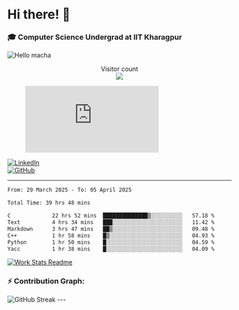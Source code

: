 # Hi there! 👋

### 🎓 Computer Science Undergrad at IIT Kharagpur

<img src="https://raw.githubusercontent.com/sagar-viradiya/sagar-viradiya/master/resources/banner.png" alt="Hello macha">

<p align="center"> 
  Visitor count<br>
  <img src="https://profile-counter.glitch.me/sesiii/count.svg" />
</p>

<figure><embed src="https://wakatime.com/share/@81d5e6c4-c575-43e6-9a9e-85ed25517f53/42cf003a-18dd-42ef-bded-df01146821f2.svg"></embed></figure>

[![LinkedIn](https://img.shields.io/badge/LinkedIn-0077B5?style=for-the-badge&logo=linkedin&logoColor=white)](https://www.linkedin.com/in/sesidadi)  
[![GitHub](https://img.shields.io/badge/GitHub-181717?style=for-the-badge&logo=github&logoColor=white)](https://github.com/sesiii)

---
<!--START_SECTION:waka-->

```txt
From: 29 March 2025 - To: 05 April 2025

Total Time: 39 hrs 48 mins

C             22 hrs 52 mins  ██████████████▒░░░░░░░░░░   57.18 %
Text          4 hrs 34 mins   ███░░░░░░░░░░░░░░░░░░░░░░   11.42 %
Markdown      3 hrs 47 mins   ██▒░░░░░░░░░░░░░░░░░░░░░░   09.48 %
C++           1 hr 58 mins    █▒░░░░░░░░░░░░░░░░░░░░░░░   04.93 %
Python        1 hr 50 mins    █░░░░░░░░░░░░░░░░░░░░░░░░   04.59 %
Yacc          1 hr 38 mins    █░░░░░░░░░░░░░░░░░░░░░░░░   04.09 %
```

<!--END_SECTION:waka-->


[![Work Stats Readme](https://github.com/sesiii/sesiii/actions/workflows/main.yml/badge.svg)](https://github.com/sesiii/sesiii/actions/workflows/main.yml)

### ⚡ Contribution Graph:

<img src="https://streak-stats.demolab.com/?user=sesiii&theme=radical" alt="GitHub Streak" />
---
